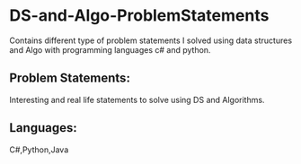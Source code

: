 # DS-and-Algo-ProblemStatements
Contains different type of problem statements I solved using data structures and Algo with programming languages c# and python.
## Problem Statements: 
Interesting and real life statements to solve using DS and Algorithms.
## Languages: 
C#,Python,Java
